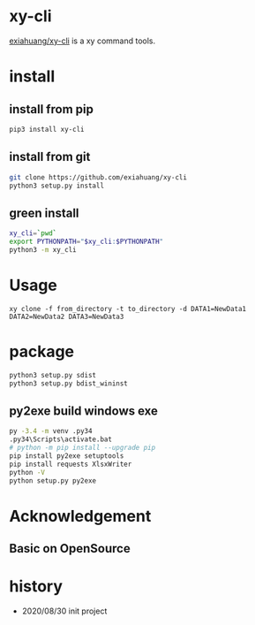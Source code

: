 # xy-cli

[exiahuang/xy-cli](https://github.com/exiahuang/xy-cli) is a xy command tools.

# install

## install from pip

```sh
pip3 install xy-cli
```

## install from git

```sh
git clone https://github.com/exiahuang/xy-cli
python3 setup.py install
```

## green install

```sh
xy_cli=`pwd`
export PYTHONPATH="$xy_cli:$PYTHONPATH"
python3 -m xy_cli
```


# Usage

```
xy clone -f from_directory -t to_directory -d DATA1=NewData1 DATA2=NewData2 DATA3=NewData3
```


# package

```sh
python3 setup.py sdist
python3 setup.py bdist_wininst
```

## py2exe build windows exe

```sh
py -3.4 -m venv .py34
.py34\Scripts\activate.bat
# python -m pip install --upgrade pip
pip install py2exe setuptools
pip install requests XlsxWriter
python -V
python setup.py py2exe
```

# Acknowledgement

## Basic on OpenSource

# history

- 2020/08/30 init project